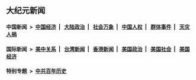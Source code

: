 ## 大纪元新闻

#### 中国新闻 &nbsp;>&nbsp; [中国经济](indexes/ncid283/README.md?03291645) &nbsp;| &nbsp; [大陆政治](indexes/ncid277/README.md?03291645) &nbsp;| &nbsp; [社会万象](indexes/ncid282/README.md?03291645) &nbsp;| &nbsp; [中国人权](indexes/ncid278/README.md?03291645) &nbsp;| &nbsp; [群体事件](indexes/ncid279/README.md?03291645) &nbsp;| &nbsp; [天灾人祸](indexes/ncid280/README.md?03291645)

#### 国际新闻 &nbsp;>&nbsp; [美中关系](indexes/nf1412576/README.md?03291645) &nbsp;| &nbsp; [台湾新闻](indexes/ncid1349361/README.md?03291645) &nbsp;| &nbsp; [香港新闻](indexes/ncid1349362/README.md?03291645) &nbsp;| &nbsp; [美国政治](indexes/ncid1078159/README.md?03291645) &nbsp;| &nbsp; [美国社会](indexes/ncid1078160/README.md?03291645) &nbsp;| &nbsp; [美国经济](indexes/ncid1078158/README.md?03291645)

#### 特别专题 &nbsp;>&nbsp; [中共百年历史](https://github.com/epoch-news/epoch-special/blob/master/README.md?03291645)  
